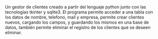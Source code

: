 Un gestor de clientes creado a partir del lenguaje python junto con las tecnologías tkinter y sqlite3.
El programa permite acceder a una tabla con los datos de nombre, telefono, mail y empresa, permite crear clientes nuevos,
cargando los campos, y guardando los mismos en una base de datos, también permite eliminar el registro de los clientes que se deseen eliminar.